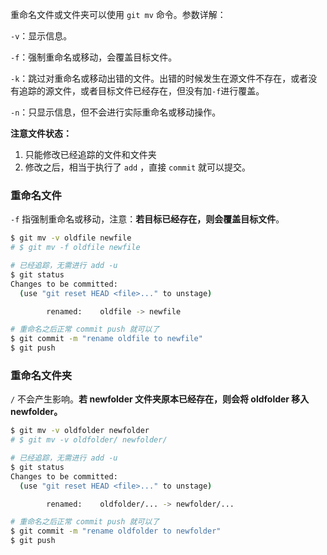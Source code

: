 重命名文件或文件夹可以使用 `git mv` 命令。参数详解：

`-v`：显示信息。

`-f`：强制重命名或移动，会覆盖目标文件。

`-k`：跳过对重命名或移动出错的文件。出错的时候发生在源文件不存在，或者没有追踪的源文件，或者目标文件已经存在，但没有加`-f`进行覆盖。

`-n`：只显示信息，但不会进行实际重命名或移动操作。

**注意文件状态：**

1. 只能修改已经追踪的文件和文件夹
2. 修改之后，相当于执行了 `add` ，直接 `commit` 就可以提交。

### 重命名文件

 `-f` 指强制重命名或移动，注意：**若目标已经存在，则会覆盖目标文件**。

```bash
$ git mv -v oldfile newfile
# $ git mv -f oldfile newfile

# 已经追踪，无需进行 add -u
$ git status
Changes to be committed:
  (use "git reset HEAD <file>..." to unstage)

        renamed:    oldfile -> newfile

# 重命名之后正常 commit push 就可以了
$ git commit -m "rename oldfile to newfile"
$ git push
```

### 重命名文件夹

`/` 不会产生影响。**若 newfolder 文件夹原本已经存在，则会将 oldfolder 移入 newfolder。**

```bash
$ git mv -v oldfolder newfolder
# $ git mv -v oldfolder/ newfolder/

# 已经追踪，无需进行 add -u
$ git status
Changes to be committed:
  (use "git reset HEAD <file>..." to unstage)

        renamed:    oldfolder/... -> newfolder/...

# 重命名之后正常 commit push 就可以了
$ git commit -m "rename oldfolder to newfolder"
$ git push
```

